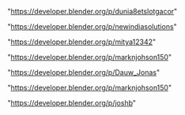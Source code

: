 "https://developer.blender.org/p/dunia8etslotgacor"

"https://developer.blender.org/p/newindiasolutions"

"https://developer.blender.org/p/mitya12342"

"https://developer.blender.org/p/marknjohson150"

 
"https://developer.blender.org/p/Dauw_Jonas"


"https://developer.blender.org/p/marknjohson150"


"https://developer.blender.org/p/joshb"


 
